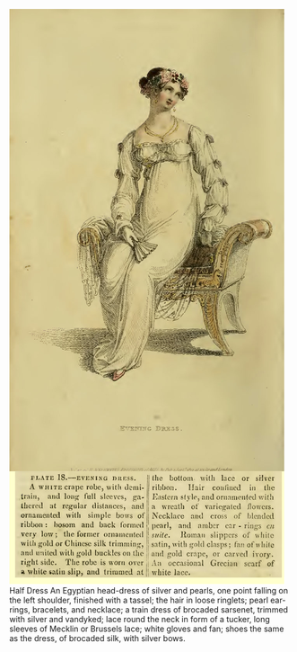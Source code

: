 ![Alt](captioned/1812-09-ack-evening-white-long-sleeve.jpg "Ackermann: September 1812, Evening Dress")
Half Dress
An Egyptian head-dress of silver and pearls, one point falling on the
left shoulder, finished with a tassel; the hair in loose ringlets; pearl ear-rings, bracelets, and necklace; a train dress of brocaded sarsenet,
trimmed with silver and vandyked; lace round the neck in form of a
tucker, long sleeves of Mecklin or Brussels lace; white gloves and
fan; shoes the same as the dress, of brocaded silk, with silver bows.